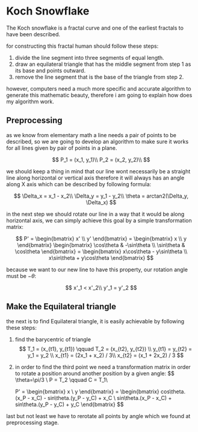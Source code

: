 # Koch Snowflake

The Koch snowflake is a fractal curve and one of the earliest fractals to have been described.

for constructing this fractal human should follow these steps:

1. divide the line segment into three segments of equal length.
2. draw an equilateral triangle that has the middle segment from step 1 as its base and points outward.
3. remove the line segment that is the base of the triangle from step 2.


however, computers need a much more specific and accurate algorithm to generate this mathematic beauty, therefore i am going to explain how does my algorithm work.

## Preprocessing

as we know from elementary math a line needs a pair of points to be described, so we are going to develop an algorithm to make sure it works for all lines given by pair of points in a plane.

$$
    P_1 = (x_1, y_1)\\
    P_2 = (x_2, y_2)\\
$$

we should keep a thing in mind that our line wont necessarily be a straight line along horizontal or vertical axis therefore it will always has an angle along X axis which can be described by following formula:

$$
    \Delta_x = x_1 - x_2\\
    \Delta_y = y_1 - y_2\\
    \theta = arctan2(\Delta_y, \Delta_x)
$$

in the next step we should rotate our line in a way that it would be along horizontal axis, we can simply achieve this goal by a simple transformation matrix:

$$
     P' = \begin{bmatrix}
        x' \\ y'
    \end{bmatrix} =
    \begin{bmatrix}
        x \\ y
    \end{bmatrix}
    \begin{bmatrix}
        \cos\theta & -\sin\theta \\
        \sin\theta & \cos\theta
    \end{bmatrix} =
    \begin{bmatrix}
        x\cos\theta - y\sin\theta \\
        x\sin\theta +  y\cos\theta
    \end{bmatrix}
$$

because we want to our new line to have this property, our rotation angle must be $-\theta$:

$$
    x'_1 < x'_2\\
    y'_1 = y'_2
$$


## Make the Equilateral triangle

the next is to find Equilateral triangle, it is easily achievable by following these steps:

1. find the barycentric of triangle
$$  
    T_1 = (x_{t1}, y_{t1}) \qquad  T_2 = (x_{t2}, y_{t2}) \\
    y_{t1} = y_{t2} = y_1 = y_2 \\
    x_{t1} = (2x_1 + x_2) / 3\\
    x_{t2} = (x_1 + 2x_2) / 3
$$
2. in order to find the third point we need a transformation matrix in order to rotate a position around another position by a given angle:
$$
    \theta=\pi/3 \\
    P = T_2 \qquad C = T_1\\

    P' = \begin{bmatrix}
            x \\ y
        \end{bmatrix} =
        \begin{bmatrix}
            cos\theta.(x_P - x_C) - sin\theta.(y_P - y_C) + x_C \\
            sin\theta.(x_P - x_C) + sin\theta.(y_P - y_C) + y_C
        \end{bmatrix}
$$

last but not least we have to rerotate all points by angle which we found at preprocessing stage.
